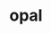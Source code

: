 ---
category: 4-letters
denotation: null
name: opal
reference_link: https://www.etymonline.com/word/opal
root_language: null
root_name: null
title: opal
type: free
word_sums:
- respelling: opal
  sum: 'Opal + '
---